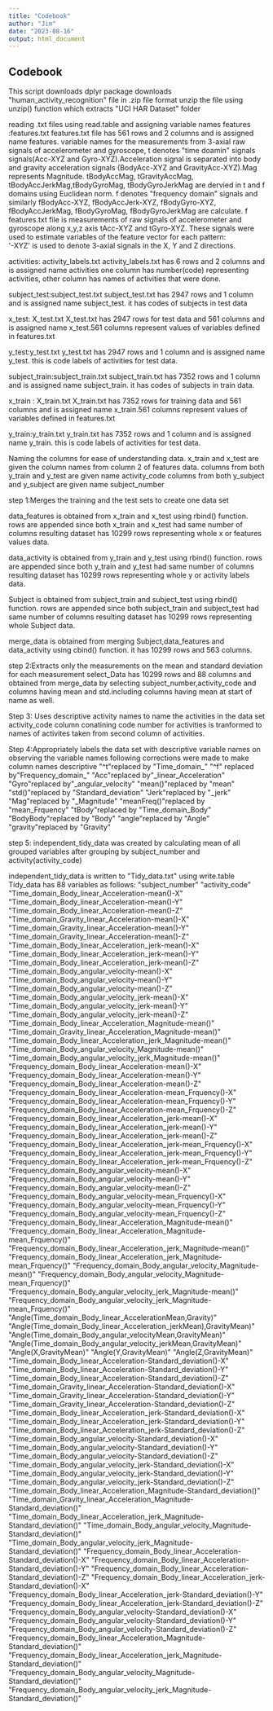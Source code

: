 ```yaml
---
title: "Codebook"
author: "Jim"
date: "2023-08-16"
output: html_document
---
```




## Codebook
This script downloads dplyr package 
downloads "human_activity_recognition" file in .zip file format
unzip the file using unzip() function which extracts "UCI HAR Dataset" folder

reading .txt files using read.table and assigning variable names 
features :features.txt 
features.txt file has 561 rows and 2 columns and is assigned name features. variable names for the measurements from 3-axial raw signals of accelerometer and gyroscope, t denotes "time doamin" signals
signals(Acc-XYZ and Gyro-XYZ).Acceleration signal is separated into body and gravity acceleration 
signals (BodyAcc-XYZ and GravityAcc-XYZ).Mag represents Magnitude. tBodyAccMag, tGravityAccMag, tBodyAccJerkMag,tBodyGyroMag, tBodyGyroJerkMag are dervied in t and f domains
using Euclidean norm. f denotes "frequency domain" signals and similarly fBodyAcc-XYZ, fBodyAccJerk-XYZ, fBodyGyro-XYZ, fBodyAccJerkMag, fBodyGyroMag, fBodyGyroJerkMag are calculate.
f features.txt file is measurements of raw signals of accelerometer and gyroscope along x,y,z axis tAcc-XYZ and tGyro-XYZ.
These signals were used to estimate variables of the feature vector for each pattern:  
'-XYZ' is used to denote 3-axial signals in the X, Y and Z directions.
 

activities: activity_labels.txt 
activity_labels.txt has 6 rows and 2 columns and is assigned name activities one column has number(code) representing activities,
other column has names of activities that were done.

subject_test:subject_test.txt 
subject_test.txt has 2947 rows and 1 column and is assigned name subject_test.
it has codes of subjects in test data

x_test: X_test.txt 
X_test.txt has 2947 rows for test data and 561 columns and is assigned name x_test.561 columns 
represent values of variables defined in features.txt 

y_test:y_test.txt 
y_test.txt has 2947 rows and 1 column and is assigned name y_test. this is code labels of activities 
for test data.
  
subject_train:subject_train.txt 
subject_train.txt has 7352 rows and 1 column and is assigned name subject_train.
it has codes of subjects in train data.

x_train : X_train.txt
X_train.txt has 7352 rows for training data and 561 columns and is assigned name x_train.561 columns 
represent values of variables defined in features.txt

y_train:y_train.txt
y_train.txt has 7352 rows and 1 column and is assigned name y_train. this is code labels of activities 
for test data.

Naming the columns for ease of understanding data.
x_train and x_test are given the column names from column 2 of features data.
columns from both y_train and y_test are given name activity_code
columns from both y_subject and y_subject are given name subject_number

step 1:Merges the training and the test sets to create one data set

data_features is obtained from x_train and x_test using rbind() function. rows are appended 
since both x_train and x_test had same number of columns resulting dataset has 10299 rows
representing whole x or features values data.

data_activity is obtained from y_train and y_test using rbind() function. rows are appended 
since both y_train and y_test had same number of columns resulting dataset has 10299 rows
representing whole y or activity labels data.

Subject is obtained from subject_train and subject_test using rbind() function. rows are appended 
since both subject_train and subject_test had same number of columns resulting dataset has 10299 rows
representing whole Subject data.

merge_data is obtained from merging Subject,data_features and data_activity using cbind() function.
it has 10299 rows and 563 columns.

step 2:Extracts only the measurements on the mean and standard deviation for each measurement
select_Data has 10299 rows and 88 columns and obtained from merge_data by selecting subject_number,activity_code 
and columns having mean and std.including columns having mean at start of name as well.

Step 3: Uses descriptive activity names to name the activities in the data set
activity_code column conatining code number for activities is tranformed to names of 
activites taken from second column of activities.

Step 4:Appropriately labels the data set with descriptive variable names
on observing the variable names following corrections were made to make column 
names descriptive
"^t"replaced by "Time_domain_"
"^f" replaced by"Frequency_domain_"
"Acc"replaced by"_linear_Acceleration"
"Gyro"replaced by"_angular_velocity"
"mean()"replaced by "mean"
"std()"replaced by "Standard_deviation"
"Jerk"replaced by "_jerk"
"Mag"replaced by "_Magnitude"
"meanFreq()"replaced by "mean_Frquency"
"tBody"replaced by "Time_domain_Body"
"BodyBody"replaced by "Body"
"angle"replaced by "Angle"
"gravity"replaced by "Gravity"

step 5: independent_tidy_data  was created by calculating mean of all
grouped variables after grouping by subject_number and activity(activity_code) 

independent_tidy_data is written to "Tidy_data.txt" using write.table
Tidy_data has 88 variables as follows:
  "subject_number" "activity_code" "Time_domain_Body_linear_Acceleration-mean()-X"
"Time_domain_Body_linear_Acceleration-mean()-Y" "Time_domain_Body_linear_Acceleration-mean()-Z" 
"Time_domain_Gravity_linear_Acceleration-mean()-X" "Time_domain_Gravity_linear_Acceleration-mean()-Y"
"Time_domain_Gravity_linear_Acceleration-mean()-Z" "Time_domain_Body_linear_Acceleration_jerk-mean()-X"
"Time_domain_Body_linear_Acceleration_jerk-mean()-Y" "Time_domain_Body_linear_Acceleration_jerk-mean()-Z" 
"Time_domain_Body_angular_velocity-mean()-X" "Time_domain_Body_angular_velocity-mean()-Y"
"Time_domain_Body_angular_velocity-mean()-Z" "Time_domain_Body_angular_velocity_jerk-mean()-X"
"Time_domain_Body_angular_velocity_jerk-mean()-Y" "Time_domain_Body_angular_velocity_jerk-mean()-Z"
"Time_domain_Body_linear_Acceleration_Magnitude-mean()" "Time_domain_Gravity_linear_Acceleration_Magnitude-mean()" 
"Time_domain_Body_linear_Acceleration_jerk_Magnitude-mean()" "Time_domain_Body_angular_velocity_Magnitude-mean()" 
"Time_domain_Body_angular_velocity_jerk_Magnitude-mean()" "Frequency_domain_Body_linear_Acceleration-mean()-X" 
"Frequency_domain_Body_linear_Acceleration-mean()-Y" "Frequency_domain_Body_linear_Acceleration-mean()-Z"
"Frequency_domain_Body_linear_Acceleration-mean_Frquency()-X" "Frequency_domain_Body_linear_Acceleration-mean_Frquency()-Y"
"Frequency_domain_Body_linear_Acceleration-mean_Frquency()-Z" "Frequency_domain_Body_linear_Acceleration_jerk-mean()-X"
"Frequency_domain_Body_linear_Acceleration_jerk-mean()-Y" "Frequency_domain_Body_linear_Acceleration_jerk-mean()-Z" 
"Frequency_domain_Body_linear_Acceleration_jerk-mean_Frquency()-X" "Frequency_domain_Body_linear_Acceleration_jerk-mean_Frquency()-Y" 
"Frequency_domain_Body_linear_Acceleration_jerk-mean_Frquency()-Z" "Frequency_domain_Body_angular_velocity-mean()-X" 
"Frequency_domain_Body_angular_velocity-mean()-Y" "Frequency_domain_Body_angular_velocity-mean()-Z" 
"Frequency_domain_Body_angular_velocity-mean_Frquency()-X" "Frequency_domain_Body_angular_velocity-mean_Frquency()-Y"
"Frequency_domain_Body_angular_velocity-mean_Frquency()-Z" "Frequency_domain_Body_linear_Acceleration_Magnitude-mean()" 
"Frequency_domain_Body_linear_Acceleration_Magnitude-mean_Frquency()" "Frequency_domain_Body_linear_Acceleration_jerk_Magnitude-mean()"
"Frequency_domain_Body_linear_Acceleration_jerk_Magnitude-mean_Frquency()" "Frequency_domain_Body_angular_velocity_Magnitude-mean()" "Frequency_domain_Body_angular_velocity_Magnitude-mean_Frquency()" "Frequency_domain_Body_angular_velocity_jerk_Magnitude-mean()" "Frequency_domain_Body_angular_velocity_jerk_Magnitude-mean_Frquency()" "Angle(Time_domain_Body_linear_AccelerationMean,Gravity)" "Angle(Time_domain_Body_linear_Acceleration_jerkMean),GravityMean)" "Angle(Time_domain_Body_angular_velocityMean,GravityMean)" "Angle(Time_domain_Body_angular_velocity_jerkMean,GravityMean)" "Angle(X,GravityMean)" "Angle(Y,GravityMean)" "Angle(Z,GravityMean)" "Time_domain_Body_linear_Acceleration-Standard_deviation()-X" "Time_domain_Body_linear_Acceleration-Standard_deviation()-Y" "Time_domain_Body_linear_Acceleration-Standard_deviation()-Z" "Time_domain_Gravity_linear_Acceleration-Standard_deviation()-X" "Time_domain_Gravity_linear_Acceleration-Standard_deviation()-Y" "Time_domain_Gravity_linear_Acceleration-Standard_deviation()-Z" "Time_domain_Body_linear_Acceleration_jerk-Standard_deviation()-X" "Time_domain_Body_linear_Acceleration_jerk-Standard_deviation()-Y" "Time_domain_Body_linear_Acceleration_jerk-Standard_deviation()-Z" "Time_domain_Body_angular_velocity-Standard_deviation()-X" "Time_domain_Body_angular_velocity-Standard_deviation()-Y" "Time_domain_Body_angular_velocity-Standard_deviation()-Z" "Time_domain_Body_angular_velocity_jerk-Standard_deviation()-X" "Time_domain_Body_angular_velocity_jerk-Standard_deviation()-Y" "Time_domain_Body_angular_velocity_jerk-Standard_deviation()-Z" "Time_domain_Body_linear_Acceleration_Magnitude-Standard_deviation()" "Time_domain_Gravity_linear_Acceleration_Magnitude-Standard_deviation()" "Time_domain_Body_linear_Acceleration_jerk_Magnitude-Standard_deviation()" "Time_domain_Body_angular_velocity_Magnitude-Standard_deviation()" "Time_domain_Body_angular_velocity_jerk_Magnitude-Standard_deviation()" "Frequency_domain_Body_linear_Acceleration-Standard_deviation()-X" "Frequency_domain_Body_linear_Acceleration-Standard_deviation()-Y" "Frequency_domain_Body_linear_Acceleration-Standard_deviation()-Z" "Frequency_domain_Body_linear_Acceleration_jerk-Standard_deviation()-X" "Frequency_domain_Body_linear_Acceleration_jerk-Standard_deviation()-Y" "Frequency_domain_Body_linear_Acceleration_jerk-Standard_deviation()-Z" "Frequency_domain_Body_angular_velocity-Standard_deviation()-X" "Frequency_domain_Body_angular_velocity-Standard_deviation()-Y" "Frequency_domain_Body_angular_velocity-Standard_deviation()-Z" "Frequency_domain_Body_linear_Acceleration_Magnitude-Standard_deviation()" "Frequency_domain_Body_linear_Acceleration_jerk_Magnitude-Standard_deviation()" "Frequency_domain_Body_angular_velocity_Magnitude-Standard_deviation()" "Frequency_domain_Body_angular_velocity_jerk_Magnitude-Standard_deviation()"
  
